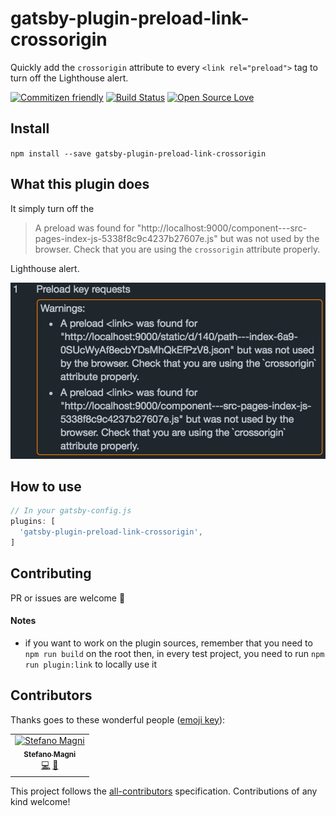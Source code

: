 # gatsby-plugin-preload-link-crossorigin

Quickly add the `crossorigin` attribute to every `<link rel="preload">` tag to turn off the Lighthouse alert.

[![Commitizen friendly](https://img.shields.io/badge/commitizen-friendly-brightgreen.svg)](http://commitizen.github.io/cz-cli/)
[![Build Status](https://travis-ci.com/NoriSte/gatsby-plugin-preload-link-crossorigin.svg?branch=master)](https://travis-ci.com/NoriSte/gatsby-plugin-preload-link-crossorigin)
[![Open Source
Love](https://badges.frapsoft.com/os/mit/mit.svg?v=102)](https://github.com/ellerbrock/open-source-badge/)

## Install

`npm install --save gatsby-plugin-preload-link-crossorigin`

## What this plugin does

It simply turn off the

> A preload <link> was found for "http://localhost:9000/component---src-pages-index-js-5338f8c9c4237b27607e.js" but was not used by the browser. Check that you are using the `crossorigin` attribute properly.

Lighthouse alert.

![The Lighthouse alert](https://raw.githubusercontent.com/NoriSte/gatsby-plugin-preload-link-crossorigin/master/assets/lighthouse-alert.jpg)

## How to use

```javascript
// In your gatsby-config.js
plugins: [
  'gatsby-plugin-preload-link-crossorigin',
]
```

## Contributing

PR or issues are welcome 👋

#### Notes

- if you want to work on the plugin sources, remember that you need to `npm run build` on the root
  then, in every test project, you need to run `npm run plugin:link` to locally use it

## Contributors

Thanks goes to these wonderful people ([emoji key](https://allcontributors.org/docs/en/emoji-key)):

<!-- ALL-CONTRIBUTORS-LIST:START - Do not remove or modify this section -->
<!-- prettier-ignore -->
<table><tr><td align="center"><a href="https://twitter.com/NoriSte"><img src="https://avatars0.githubusercontent.com/u/173663?v=4" width="100px;" alt="Stefano Magni"/><br /><sub><b>Stefano Magni</b></sub></a><br /><a href="https://github.com/NoriSte/gatsby-plugin-preload-link-crossorigin/commits?author=NoriSte" title="Code">💻</a> <a href="https://github.com/NoriSte/gatsby-plugin-preload-link-crossorigin/commits?author=NoriSte" title="Documentation">📖</a></td></tr></table>

<!-- ALL-CONTRIBUTORS-LIST:END -->

This project follows the [all-contributors](https://github.com/all-contributors/all-contributors) specification. Contributions of any kind welcome!
